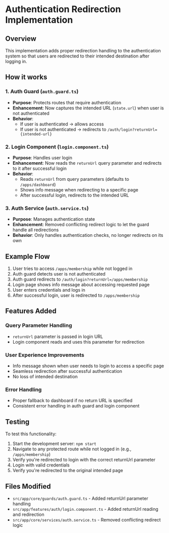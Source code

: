 # Authentication Redirection Implementation

## Overview

This implementation adds proper redirection handling to the authentication system so that users are redirected to their intended destination after logging in.

## How it works

### 1. Auth Guard (`auth.guard.ts`)

- **Purpose**: Protects routes that require authentication
- **Enhancement**: Now captures the intended URL (`state.url`) when user is not authenticated
- **Behavior**:
  - If user is authenticated → allows access
  - If user is not authenticated → redirects to `/auth/login?returnUrl={intended-url}`

### 2. Login Component (`login.component.ts`)

- **Purpose**: Handles user login
- **Enhancement**: Now reads the `returnUrl` query parameter and redirects to it after successful login
- **Behavior**:
  - Reads `returnUrl` from query parameters (defaults to `/apps/dashboard`)
  - Shows info message when redirecting to a specific page
  - After successful login, redirects to the intended URL

### 3. Auth Service (`auth.service.ts`)

- **Purpose**: Manages authentication state
- **Enhancement**: Removed conflicting redirect logic to let the guard handle all redirections
- **Behavior**: Only handles authentication checks, no longer redirects on its own

## Example Flow

1. User tries to access `/apps/membership` while not logged in
2. Auth guard detects user is not authenticated
3. Auth guard redirects to `/auth/login?returnUrl=/apps/membership`
4. Login page shows info message about accessing requested page
5. User enters credentials and logs in
6. After successful login, user is redirected to `/apps/membership`

## Features Added

### Query Parameter Handling

- `returnUrl` parameter is passed in login URL
- Login component reads and uses this parameter for redirection

### User Experience Improvements

- Info message shown when user needs to login to access a specific page
- Seamless redirection after successful authentication
- No loss of intended destination

### Error Handling

- Proper fallback to dashboard if no return URL is specified
- Consistent error handling in auth guard and login component

## Testing

To test this functionality:

1. Start the development server: `npm start`
2. Navigate to any protected route while not logged in (e.g., `/apps/membership`)
3. Verify you're redirected to login with the correct returnUrl parameter
4. Login with valid credentials
5. Verify you're redirected to the original intended page

## Files Modified

- `src/app/core/guards/auth.guard.ts` - Added returnUrl parameter handling
- `src/app/features/auth/login.component.ts` - Added returnUrl reading and redirection
- `src/app/core/services/auth.service.ts` - Removed conflicting redirect logic
